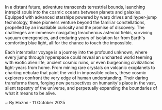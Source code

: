 
In a distant future, adventure transcends terrestrial bounds, launching intrepid souls into the cosmic oceans between planets and galaxies. Equipped with advanced starships powered by warp drives and hyper-jump technology, these pioneers venture beyond the familiar constellations, propelled by an insatiable curiosity and the promise of discovery. The challenges are immense: navigating treacherous asteroid fields, surviving vacuum emergencies, and enduring years of isolation far from Earth's comforting blue light, all for the chance to touch the impossible.

Each interstellar voyage is a journey into the profound unknown, where every jump through hyperspace could reveal an uncharted world teeming with exotic alien life, ancient cosmic ruins, or even burgeoning civilizations light-years from home. From mining rare crystals on volcanic exoplanets to charting nebulae that paint the void in impossible colors, these cosmic explorers confront the very edge of human understanding. Their daring transforms them, forging new perspectives on humanity's place in the vast, silent tapestry of the universe, and perpetually expanding the boundaries of what it means to be alive.

~ By Hozmi - 11 October 2025
